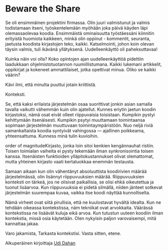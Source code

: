 # Beware the Share

Se oli ensimmäinen projektini firmassa. Olin juuri valmistunut ja valmis todistamaan itseni, työskentelemään myöhään joka päivä käyden läpi olemassaolevaa koodia. Ensimmäistä ominaisuutta työstäessäni kiinnitin erityistä huomiota kaikkeen, minkä olin oppinut - kommentit, seuranta, jaetusta koodista kirjastojen teko, kaikki. Katselmointi, johon koin olevan täysin valmis, tuli ikävänä yllätyksenä. Uudelleenkäyttö oli paheksuttavaa!

Kuinka näin voi olla? Koko opintojen ajan uudelleenkäyttöä pidettiin laadukkaan ohjelmistotuotannon ruumiillistumana. Kaikki lukemani artikkelit, oppikirjat ja kokeneet ammattilaiset, jotka opettivat minua. Oliko se kaikki väärin?

Kävi ilmi, että minulta puuttui jotain kriittistä.

Konteksti.

Se, että kaksi erilaista järjestelmän osaa suorittivat jonkin asian samalla tavalla vaikutti vähemmän kuin olin ajatellut. Kunnes eriytin jaetun koodin kirjastoksi, nämä osat eivät olleet riippuvaisia toisistaan. Kumpikin pystyi kehittymään itsenäisesti. Kumpikin psytyi muuttamaan toimintaansa sopimaan järjestelmän muuttuvaan toimintaympäristöön. Nuo neljä riviä samankaltaista koodia syntyivät vahingossa — ajallinen poikkeama, yhteensattuma. Kunness minä tulin kuvioihin.

order of magnitudeKirjasto, jonka loin sitoi kenkien kengännauhat ristiin. Toisen toimialan vaiheita ei pysty tekemään ilman synkronisointia toisen kanssa. Itsenäisten funktioiden ylläpitokustannukset olivat olemattomat, mutta yhteinen kirjasto vaati kertaluokkaa enemmän testausta.

Samaan aikaan kun olin vähentänyt absoluuttista koodirivien määrää järjestelmässä, olin lisännyt riippuvuuksien määrää. Riippuvuuksien konteksti on tärkeä, jos ne olisivat paikallisia, se olisi ehkä oikeutettua ja tuonut lisäarvoa. Kun riippuvuuksia ei pidetä silmällä, niiden jänteet sotkevat järjestelmän suurempaa kuvaa, vaikka itse koodi näyttää kunnolliselta.

Nämä virheet ovat siitä pirullisia, että ne kuulostavat hyvältä idealta. Kun ne tehdään oikeassa kontekstissa, näm tekniikat ovat arvokkaita. Väärässä kontekstissa ne lisäävät kuluja eikä arvoa. Kun tutustun uuteen koodiin ilman kontekstia, missä osia käytetään. Olen nykyisin paljon varovaisempi, mitä kannattaa jakaa.

Varo jakamista, Tarkasta kontekstisi. Vasta sitten, etene.

Alkuperäinen kirjoittaja [Udi Dahan](http://programmer.97things.oreilly.com/wiki/index.php/Udi_Dahan)